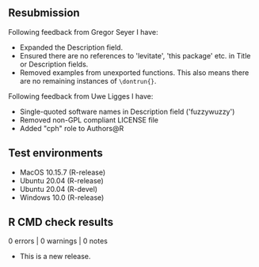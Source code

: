 ## Resubmission

Following feedback from Gregor Seyer I have:

* Expanded the Description field.
* Ensured there are no references to 'levitate', 'this package' etc. in
  Title or Description fields.
* Removed examples from unexported functions. This also means there are no
  remaining instances of `\dontrun{}`.

Following feedback from Uwe Ligges I have:

* Single-quoted software names in Description field ('fuzzywuzzy')
* Removed non-GPL compliant LICENSE file
* Added "cph" role to Authors@R


## Test environments

* MacOS 10.15.7 (R-release)
* Ubuntu 20.04  (R-release) 
* Ubuntu 20.04  (R-devel)
* Windows 10.0  (R-release)


## R CMD check results

0 errors | 0 warnings | 0 notes

* This is a new release.
